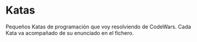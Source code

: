 # Katas
Pequeños Katas de programación que voy resolviendo de CodeWars.
Cada Kata va acompañado de su enunciado en el fichero.
